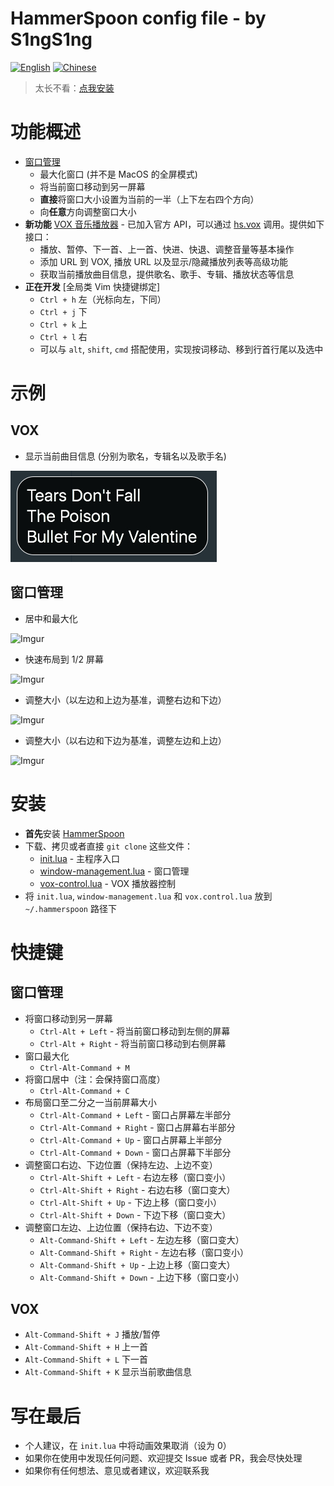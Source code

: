 HammerSpoon config file - by S1ngS1ng
=======

[![English](https://jaywcjlove.github.io/sb/lang/english.svg)](https://github.com/S1ngS1ng/HammerSpoon) [![Chinese](https://jaywcjlove.github.io/sb/lang/chinese.svg)](./README-cn.md)

> 太长不看：[点我安装](#安装)

# 功能概述
* [窗口管理](./window-management.lua)
    * 最大化窗口 (并不是 MacOS 的全屏模式)
    * 将当前窗口移动到另一屏幕
    * **直接**将窗口大小设置为当前的一半（上下左右四个方向）
    * 向**任意**方向调整窗口大小
* **新功能** [VOX 音乐播放器](./vox-control.lua) - 已加入官方 API，可以通过 [hs.vox](http://www.hammerspoon.org/docs/hs.vox.html) 调用。提供如下接口：
    * 播放、暂停、下一首、上一首、快进、快退、调整音量等基本操作
    * 添加 URL 到 VOX, 播放 URL 以及显示/隐藏播放列表等高级功能
    * 获取当前播放曲目信息，提供歌名、歌手、专辑、播放状态等信息
* **正在开发** [全局类 Vim 快捷键绑定]
    * `Ctrl + h` 左（光标向左，下同）
    * `Ctrl + j` 下
    * `Ctrl + k` 上
    * `Ctrl + l` 右
    * 可以与 `alt`, `shift`, `cmd` 搭配使用，实现按词移动、移到行首行尾以及选中

# 示例
## VOX
* 显示当前曲目信息 (分别为歌名，专辑名以及歌手名)

![TrackInfo](./assets/vox-track-info.jpg)

## 窗口管理
* 居中和最大化

![Imgur](http://i.imgur.com/okNaoJW.gif)

* 快速布局到 1/2 屏幕

![Imgur](http://i.imgur.com/VNo7nCI.gif)

* 调整大小（以左边和上边为基准，调整右边和下边）

![Imgur](http://i.imgur.com/vIqDMUD.gif)

* 调整大小（以右边和下边为基准，调整左边和上边）

![Imgur](http://i.imgur.com/fiIfeXe.gif)

# 安装
* **首先**安装 [HammerSpoon](https://github.com/Hammerspoon/hammerspoon)
* 下载、拷贝或者直接 `git clone` 这些文件：
    * [init.lua](https://github.com/S1ngS1ng/HammerSpoon/blob/master/init.lua) - 主程序入口
    * [window-management.lua](https://github.com/S1ngS1ng/HammerSpoon/blob/master/window-management.lua) - 窗口管理
    * [vox-control.lua](https://github.com/S1ngS1ng/HammerSpoon/blob/master/vox-control.lua) - VOX 播放器控制
* 将 `init.lua`, `window-management.lua` 和 `vox.control.lua` 放到 `~/.hammerspoon` 路径下

# 快捷键
## 窗口管理
* 将窗口移动到另一屏幕
	* `Ctrl-Alt + Left` - 将当前窗口移动到左侧的屏幕
	* `Ctrl-Alt + Right` - 将当前窗口移动到右侧屏幕
* 窗口最大化
	* `Ctrl-Alt-Command + M`
* 将窗口居中（注：会保持窗口高度）
	* `Ctrl-Alt-Command + C`
* 布局窗口至二分之一当前屏幕大小
	* `Ctrl-Alt-Command + Left` - 窗口占屏幕左半部分
	* `Ctrl-Alt-Command + Right` - 窗口占屏幕右半部分
	* `Ctrl-Alt-Command + Up` - 窗口占屏幕上半部分
	* `Ctrl-Alt-Command + Down` - 窗口占屏幕下半部分
* 调整窗口右边、下边位置（保持左边、上边不变）
	* `Ctrl-Alt-Shift + Left` - 右边左移（窗口变小）
	* `Ctrl-Alt-Shift + Right` - 右边右移（窗口变大）
	* `Ctrl-Alt-Shift + Up` - 下边上移（窗口变小）
	* `Ctrl-Alt-Shift + Down` - 下边下移（窗口变大）
* 调整窗口左边、上边位置（保持右边、下边不变）
	* `Alt-Command-Shift + Left` - 左边左移（窗口变大）
	* `Alt-Command-Shift + Right` - 左边右移（窗口变小）
	* `Alt-Command-Shift + Up` - 上边上移（窗口变大）
	* `Alt-Command-Shift + Down` - 上边下移（窗口变小）

## VOX
* `Alt-Command-Shift + J` 播放/暂停
* `Alt-Command-Shift + H` 上一首
* `Alt-Command-Shift + L` 下一首
* `Alt-Command-Shift + K` 显示当前歌曲信息

# 写在最后
* 个人建议，在 `init.lua` 中将动画效果取消（设为 0）
* 如果你在使用中发现任何问题、欢迎提交 Issue 或者 PR，我会尽快处理
* 如果你有任何想法、意见或者建议，欢迎联系我


